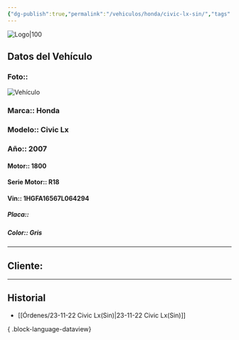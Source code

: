 ```yaml
---
{"dg-publish":true,"permalink":"/vehiculos/honda/civic-lx-sin/","tags":["Honda"]}
---
```


![Logo|100](http://drive.google.com/uc?export=view&id=137fl3TIZ0-PU8b-Pt0bsjclwHub_u78G)

## Datos del Vehículo 
### Foto:: 
![Vehículo](http://drive.google.com/uc?export=view&id=1GF555XZ8VBUBtzp1qQsdrGXFZs6GGJv5)

### Marca:: Honda 
### Modelo:: Civic Lx
### Año:: 2007
#### Motor:: 1800
#### Serie Motor:: R18
#### Vin:: 1HGFA16567L064294
##### Placa:: 
##### Color:: Gris
---

## Cliente:



---

## Historial

- [[Órdenes/23-11-22 Civic Lx(Sin)\|23-11-22 Civic Lx(Sin)]]

{ .block-language-dataview} 